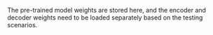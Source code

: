 
The pre-trained model weights are stored here, and the encoder and decoder weights need to be loaded separately based on the testing scenarios.
